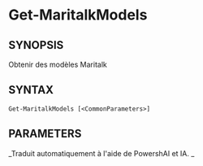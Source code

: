 ﻿---
external help file: powershai-help.xml
schema: 2.0.0
powershai: true
---

# Get-MaritalkModels

## SYNOPSIS <!--!= @#Synop !-->

Obtenir des modèles Maritalk 


## SYNTAX <!--!= @#Syntax !-->

```
Get-MaritalkModels [<CommonParameters>]
```

## PARAMETERS <!--!= @#Params !-->




<!--PowershaiAiDocBlockStart-->
_Traduit automatiquement à l'aide de PowershAI et IA. 
_
<!--PowershaiAiDocBlockEnd-->

